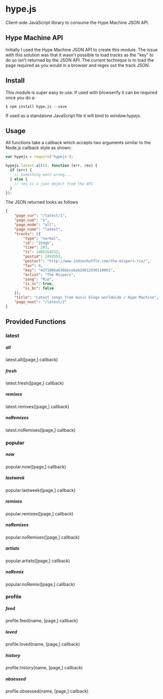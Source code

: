 hype.js
=======

Client-side JavaScript library to consume the Hype Machine JSON API.

## Hype Machine API
Initially I used the Hype Machine JSON API to create this module. The issue 
with this solution was that it wasn't possible to load tracks as the "key" to 
do so isn't returned by the JSON API. The current technique is to load the 
page required as you would in a browser and regex out the track JSON.

## Install
This module is super easy to use. If used with browserify it can be required
once you do a:

```
$ npm install hype.js --save
```

If used as a standalone JavaScript file it will bind to *window.hypejs*.

## Usage
All functions take a callback which accepts two arguments similar to the
Node.js callback style as shown:


```javascript
var hypejs = require('hypejs');

hypejs.latest.all(2, function (err, res) {
  if (err) {
    // Something went wrong...
  } else {
    // res is a json object from the API
  }
});
```

The JSON returned looks as follows 

```json
{
	"page_cur": "/latest/1",
    "page_num": "1",
    "page_mode": "all",
	"page_name": "latest",
	"tracks": [{
		"type": "normal",
		"id": "25dgh",
		"time": 203,
		"ts": 1405154222,
		"postid": 2493553,
		"posturl": "http://www.indieshuffle.com/the-mispers-rio/",
		"fav": 0,
		"key": "42f1806a636bbce6ab2d6129301100b1",
		"artist": "The Mispers",
		"song": "Rio",
		"is_sc": true,
		"is_bc": false
	}],
    "title": "Latest songs from music blogs worldwide / Hype Machine",
    "page_next": "/latest/2"
}
```

## Provided Functions
### latest

##### all
latest.all([page,] callback)

##### fresh
latest.fresh([page,] callback)

##### remixes
latest.remixes([page,] callback)

##### noRemixes
latest.noRemixes([page,] callback)


### popular

##### now
popular.now([page,] callback)

##### lastweek
popular.lastweek([page,] callback)

##### remixes
popular.remixes([page,] callback)

##### noRemixes
popular.noRemixes([page,] callback)

##### artists
popular.artists([page,] callback)

##### noRemix
popular.noRemix([page,] callback)


### profile

##### feed
profile.feed(name, [page,] callback)

##### loved
profile.loved(name, [page,] callback)

##### history
profile.history(name, [page,] callback)

##### obsessed
profile.obsessed(name, [page,] callback)
